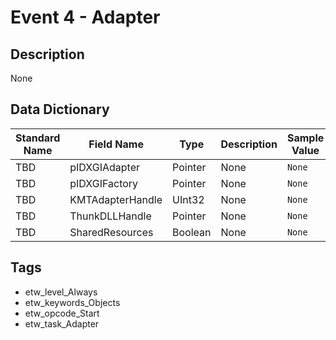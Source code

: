 # Event 4 - Adapter

## Description
None

## Data Dictionary
|Standard Name|Field Name|Type|Description|Sample Value|
|---|---|---|---|---|
|TBD|pIDXGIAdapter|Pointer|None|`None`|
|TBD|pIDXGIFactory|Pointer|None|`None`|
|TBD|KMTAdapterHandle|UInt32|None|`None`|
|TBD|ThunkDLLHandle|Pointer|None|`None`|
|TBD|SharedResources|Boolean|None|`None`|

## Tags
* etw_level_Always
* etw_keywords_Objects
* etw_opcode_Start
* etw_task_Adapter